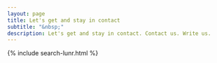 ```yaml
---
layout: page
title: Let's get and stay in contact
subtitle: "&nbsp;"
description: Let's get and stay in contact. Contact us. Write us.
---
```

{% include search-lunr.html %}